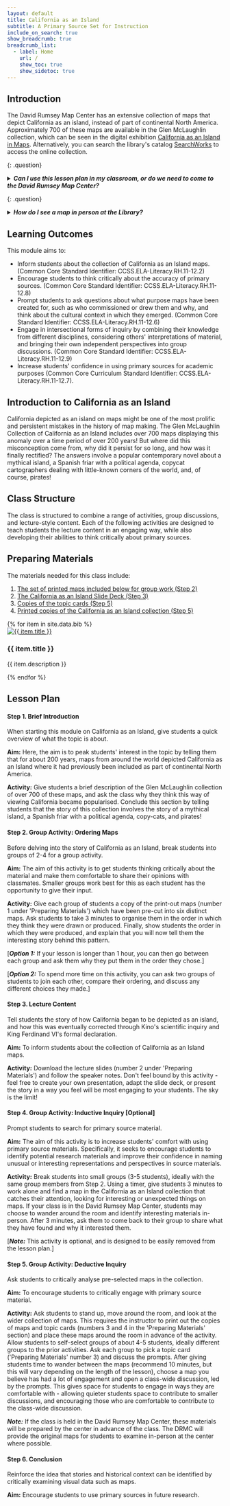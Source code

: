 ```yaml
---
layout: default
title: California as an Island
subtitle: A Primary Source Set for Instruction
include_on_search: true
show_breadcrumb: true
breadcrumb_list:
  - label: Home
    url: /
    show_toc: true
    show_sidetoc: true
---
```


## Introduction

The David Rumsey Map Center has an extensive collection of maps that depict California as an island, instead of part of continental North America. Approximately 700 of these maps are available in the Glen McLaughlin collection, which can be seen in the digital exhibition <a href="https://exhibits.stanford.edu/california-as-an-island" target="_blank">California as an Island in Maps</a>. Alternatively, you can search the library's catalog <a href="https://searchworks.stanford.edu/view/zb871zd0767" target="_blank">SearchWorks</a> to access the online collection.

{: .question}

<details>
  <summary><b><em>Can I use this lesson plan in my classroom, or do we need to come to the David Rumsey Map Center?</em></b></summary>
  <div class="answer">
    <p>This module is organised to allow instructors to teach this material in their classrooms. While we regularly welcome classes to the DRMC, we realise that visiting the center in person may not always be possible. As such, we have digital copies of all the class materials available on this site!</p>
  </div>
</details>

{: .question}

<details>
  <summary><b><em>How do I see a map in person at the Library?</em></b></summary>
  <div class="answer">
    <p>You can request maps from the David Rumsey Map Center for viewing in the reading room. [More information on how to request maps.]</p>

    <p>Branner Library is an open stack collection, meaning you can browse the collection in person. [More information on visiting Branner Library.]</p>

  </div>
</details>

## Learning Outcomes

This module aims to:

- Inform students about the collection of California as an Island maps. (Common Core Standard Identifier: CCSS.ELA-Literacy.RH.11-12.2)
- Encourage students to think critically about the accuracy of primary sources. (Common Core Standard Identifier: CCSS.ELA-Literacy.RH.11-12.8)
- Prompt students to ask questions about what purpose maps have been created for, such as who commissioned or drew them and why, and think about the cultural context in which they emerged. (Common Core Standard Identifier: CCSS.ELA-Literacy.RH.11-12.6)
- Engage in intersectional forms of inquiry by combining their knowledge from different disciplines, considering others' interpretations of material, and bringing their own independent perspectives into group discussions. (Common Core Standard Identifier: CCSS.ELA-Literacy.RH.11-12.9)
- Increase students' confidence in using primary sources for academic purposes (Common Core Curriculum Standard Identifier: CCSS.ELA-Literacy.RH.11-12.7).

## Introduction to California as an Island

California depicted as an island on maps might be one of the most prolific and persistent mistakes in the history of map making. The Glen McLaughlin Collection of California as an Island includes over 700 maps displaying this anomaly over a time period of over 200 years! But where did this misconception come from, why did it persist for so long, and how was it finally rectified? The answers involve a popular contemporary novel about a mythical island, a Spanish friar with a political agenda, copycat cartographers dealing with little-known corners of the world, and, of course, pirates!

## Class Structure

The class is structured to combine a range of activities, group discussions, and lecture-style content. Each of the following activities are designed to teach students the lecture content in an engaging way, while also developing their abilities to think critically about primary sources.

## Preparing Materials

The materials needed for this class include:

1. <a href="https://github.com/J-ok-git/drmc-modules/blob/main/assets/pdf/Step%202%20Group%20Activity%20_%20Ordering%20the%20Maps.pdf">The set of printed maps included below for group work (Step 2)</a>
2. <a href="https://github.com/J-ok-git/drmc-modules/blob/main/assets/pdf/California%20as%20an%20Island%20Presentation.pdf">The California as an Island Slide Deck (Step 3)</a>
3. <a href="https://github.com/J-ok-git/drmc-modules/blob/main/assets/pdf/Discussion%20Topics%20for%20California%20as%20an%20Island.pdf">Copies of the topic cards (Step 5)</a>
4. <a href="https://github.com/J-ok-git/drmc-modules/blob/main/assets/pdf/Materials%20for%20California%20as%20an%20Island%20Map%20Collection.pdf">Printed copies of the California as an Island collection (Step 5)</a>

<div class="gallery">
  {% for item in site.data.bib %}
    <div class="gallery-item">
      <a href="{{ item.link }}" target="_blank">
        <div class="image-wrapper">
          <img src="{{ item.thumbnail }}" alt="{{ item.title }}">
        </div>
      </a>
      <h3>{{ item.title }}</h3>
      <p>{{ item.description }}</p>
    </div>
  {% endfor %}
</div>

## Lesson Plan

#### Step 1. Brief Introduction

When starting this module on California as an Island, give students a quick overview of what the topic is about.

**Aim:** Here, the aim is to peak students' interest in the topic by telling them that for about 200 years, maps from around the world depicted California as an Island where it had previously been included as part of continental North America.

**Activity:** Give students a brief description of the Glen McLaughlin collection of over 700 of these maps, and ask the class why they think this way of viewing California became popularised. Conclude this section by telling students that the story of this collection involves the story of a mythical island, a Spanish friar with a political agenda, copy-cats, and pirates!

#### Step 2. Group Activity: Ordering Maps

Before delving into the story of California as an Island, break students into groups of 2-4 for a group activity.

**Aim:** The aim of this activity is to get students thinking critically about the material and make them comfortable to share their opinions with classmates. Smaller groups work best for this as each student has the opportunity to give their input.

**Activity:** Give each group of students a copy of the print-out maps (number 1 under 'Preparing Materials') which have been pre-cut into six distinct maps. Ask students to take 3 minutes to organise them in the order in which they think they were drawn or produced. Finally, show students the order in which they were produced, and explain that you will now tell them the interesting story behind this pattern.

[***Option 1:*** If your lesson is longer than 1 hour, you can then go between each group and ask them why they put them in the order they chose.]

[***Option 2:*** To spend more time on this activity, you can ask two groups of students to join each other, compare their ordering, and discuss any different choices they made.]

#### Step 3. Lecture Content

Tell students the story of how California began to be depicted as an island, and how this was eventually corrected through Kino's scientific inquiry and King Ferdinand VI's formal declaration.

**Aim:** To inform students about the collection of California as an Island maps.

**Activity:** Download the lecture slides (number 2 under 'Preparing Materials') and follow the speaker notes. Don't feel bound by this activity - feel free to create your own presentation, adapt the slide deck, or present the story in a way you feel will be most engaging to your students. The sky is the limit!

#### Step 4. Group Activity: Inductive Inquiry [Optional]

Prompt students to search for primary source material.

**Aim:** The aim of this activity is to increase students' comfort with using primary source materials. Specifically, it seeks to encourage students to identify potential research materials and improve their confidence in naming unusual or interesting representations and perspectives in source materials.

**Activity:** Break students into small groups (3-5 students), ideally with the same group members from Step 2. Using a timer, give students 3 minutes to work alone and find a map in the California as an Island collection that catches their attention, looking for interesting or unexpected things on maps. If your class is in the David Rumsey Map Center, students may choose to wander around the room and identify interesting materials in-person. After 3 minutes, ask them to come back to their group to share what they have found and why it interested them.

[***Note:*** This activity is optional, and is designed to be easily removed from the lesson plan.]

#### Step 5. Group Activity: Deductive Inquiry

Ask students to critically analyse pre-selected maps in the collection.

**Aim:** To encourage students to critically engage with primary source material.

**Activity:** Ask students to stand up, move around the room, and look at the wider collection of maps. This requires the instructor to print out the copies of maps and topic cards (numbers 3 and 4 in the 'Preparing Materials' section) and place these maps around the room in advance of the activity. Allow students to self-select groups of about 4-5 students, ideally different groups to the prior activities. Ask each group to pick a topic card ('Preparing Materials' number 3) and discuss the prompts. After giving students time to wander between the maps (recommend 10 minutes, but this will vary depending on the length of the lesson), choose a map you believe has had a lot of engagement and open a class-wide discussion, led by the prompts. This gives space for students to engage in ways they are comfortable with - allowing quieter students space to contribute to smaller discussions, and encouraging those who are comfortable to contribute to the class-wide discussion.

**_Note:_** If the class is held in the David Rumsey Map Center, these materials will be prepared by the center in advance of the class. The DRMC will provide the original maps for students to examine in-person at the center where possible.

#### Step 6. Conclusion

Reinforce the idea that stories and historical context can be identified by critically examining visual data such as maps.

**Aim:** Encourage students to use primary sources in future research.
